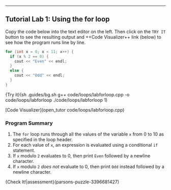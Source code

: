 ---

## Tutorial Lab 1: Using the for loop
Copy the code below into the text editor on the left. Then click on the `TRY IT` button to see the resulting output and ++Code Visualizer++ link (below) to see how the program runs line by line.

```c++
for (int x = 0; x < 11; x++) {
  if (x % 2 == 0) {
    cout << "Even" << endl;
  }
  else {
    cout << "Odd" << endl;
  }
}
```

{Try it}(sh .guides/bg.sh g++ code/loops/labforloop.cpp -o code/loops/labforloop ./code/loops/labforloop 1)

[Code Visualizer](open_tutor code/loops/labforloop.cpp)

### Program Summary
1) The `for` loop runs through all the values of the variable `x` from 0 to 10 as specified in the loop header.
2) For each value of `x`, an expression is evaluated using a conditional `if` statement.
3) If `x` modulo `2` evaluates to 0, then print `Even` followed by a newline character.
4) If `x` modulo `2` *does not* evaluate to 0, then print `Odd` instead followed by a newline character.

{Check It!|assessment}(parsons-puzzle-3396681427)
